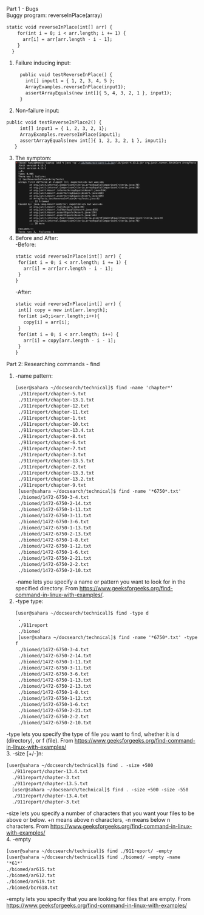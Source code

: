 Part 1 - Bugs    
Buggy program: reverseInPlace(array)   
```
static void reverseInPlace(int[] arr) {
    for(int i = 0; i < arr.length; i += 1) {
      arr[i] = arr[arr.length - i - 1];
    }
  }
```    
1. Failure inducing input:
```
     public void testReverseInPlace() {
       int[] input1 = { 1, 2, 3, 4, 5 };
       ArrayExamples.reverseInPlace(input1);
       assertArrayEquals(new int[]{ 5, 4, 3, 2, 1 }, input1);
     }
```
2. Non-failure input:
```
public void testReverseInPlace2() {
     int[] input1 = { 1, 2, 3, 2, 1};
     ArrayExamples.reverseInPlace(input1);
     assertArrayEquals(new int[]{ 1, 2, 3, 2, 1 }, input1);
   }
```
3. The symptom:
![Error](./assets/error)
4. Before and After:      
   -Before:    
   ```
   static void reverseInPlace(int[] arr) {
    for(int i = 0; i < arr.length; i += 1) {
      arr[i] = arr[arr.length - i - 1];
    }
   }
   ```
   -After:
   ```
   static void reverseInPlace(int[] arr) {
    int[] copy = new int[arr.length];
    for(int i=0;i<arr.length;i++){
      copy[i] = arr[i];
    }
    for(int i = 0; i < arr.length; i++) {
      arr[i] = copy[arr.length - i - 1];
    }
   }
   ```
Part 2: Researching commands - find    
1. -name pattern:
   ```
   [user@sahara ~/docsearch/technical]$ find -name 'chapter*'
	./911report/chapter-5.txt
	./911report/chapter-13.1.txt
	./911report/chapter-12.txt
	./911report/chapter-11.txt
	./911report/chapter-1.txt
	./911report/chapter-10.txt
	./911report/chapter-13.4.txt
	./911report/chapter-8.txt
	./911report/chapter-6.txt
	./911report/chapter-7.txt
	./911report/chapter-3.txt
	./911report/chapter-13.5.txt
	./911report/chapter-2.txt
	./911report/chapter-13.3.txt
	./911report/chapter-13.2.txt
	./911report/chapter-9.txt
	[user@sahara ~/docsearch/technical]$ find -name '*6750*.txt'
	./biomed/1472-6750-3-4.txt
	./biomed/1472-6750-2-14.txt
	./biomed/1472-6750-1-11.txt
	./biomed/1472-6750-3-11.txt
	./biomed/1472-6750-3-6.txt
	./biomed/1472-6750-1-13.txt
	./biomed/1472-6750-2-13.txt
	./biomed/1472-6750-1-8.txt
	./biomed/1472-6750-1-12.txt
	./biomed/1472-6750-1-6.txt
	./biomed/1472-6750-2-21.txt
	./biomed/1472-6750-2-2.txt
	./biomed/1472-6750-2-10.txt
   ```      
   -name lets you specify a name or pattern you want to look for in the specified directory. From https://www.geeksforgeeks.org/find-command-in-linux-with-examples/.     
2. -type type:
   ```
   [user@sahara ~/docsearch/technical]$ find -type d
	.
	./911report
	./biomed
	[user@sahara ~/docsearch/technical]$ find -name '*6750*.txt' -type f
	./biomed/1472-6750-3-4.txt
	./biomed/1472-6750-2-14.txt
	./biomed/1472-6750-1-11.txt
	./biomed/1472-6750-3-11.txt
	./biomed/1472-6750-3-6.txt
	./biomed/1472-6750-1-13.txt
	./biomed/1472-6750-2-13.txt
	./biomed/1472-6750-1-8.txt
	./biomed/1472-6750-1-12.txt
	./biomed/1472-6750-1-6.txt
	./biomed/1472-6750-2-21.txt
	./biomed/1472-6750-2-2.txt
	./biomed/1472-6750-2-10.txt
    ```
-type lets you specify the type of file you want to find, whether it is d (directory), or f (file). From https://www.geeksforgeeks.org/find-command-in-linux-with-examples/    
  3. -size [+/-]n:    
  ```
[user@sahara ~/docsearch/technical]$ find . -size +500
	./911report/chapter-13.4.txt
	./911report/chapter-3.txt
	./911report/chapter-13.5.txt
	[user@sahara ~/docsearch/technical]$ find . -size +500 -size -550
	./911report/chapter-13.4.txt
	./911report/chapter-3.txt
  ```
-size lets you specify a number of characters that you want your files to be above or below. +n means above n characters, -n means below n characters. From https://www.geeksforgeeks.org/find-command-in-linux-with-examples/     
4. -empty    
```
[user@sahara ~/docsearch/technical]$ find ./911report/ -empty
[user@sahara ~/docsearch/technical]$ find ./biomed/ -empty -name '*61*'
./biomed/ar615.txt
./biomed/ar612.txt
./biomed/ar619.txt
./biomed/bcr618.txt
```
-empty lets you specify that you are looking for files that are empty. From https://www.geeksforgeeks.org/find-command-in-linux-with-examples/     

